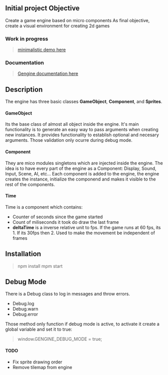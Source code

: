 ## Initial project Objective

Create a game engine based on micro components
As final objective, create a visual environment for creating 2d games

### Work in progress

> [minimalistic demo here](https://eugenioenko.github.io/balthazar/demos/tilemap/)

### Documentation

> [Gengine documentation here](https://eugenioenko.github.io/balthazar/docs/)

## Description

The engine has three basic classes
**GameObject**, **Component**, and **Sprites**.

#### GameObject

Its the base class of almost all object inside the engine.
It's main functionality is to generate an easy way to pass arguments when creating new instances.
It provides functionality to establish optional and necesary arguments. Those validation only ocurre during debug mode.

#### Component

They are mico modules singletons which are injected inside the engine.
The idea is to have every part of the engine as a Component: Display, Sound, Input, Scene, AI, etc...
Each component is added to the engine, the engine creates the instance, initialize the componend and makes it visible to
the rest of the components.

#### Time

Time is a component which contains:

- Counter of seconds since the game started
- Count of miliseconds it took do draw the last frame
- **deltaTime** is a inverse relative unit to fps. If the game runs at 60 fps, its 1. If its 30fps then 2. Used to make the movement be independent of frames

## Installation

> npm install
> mpm start

## Debug Mode

There is a Debug class to log in messages and throw errors.

- Debug.log
- Debug.warn
- Debug.error

Those method only function if debug mode is active, to activate it create a global variable and set it to true:

> window.GENGINE_DEBUG_MODE = true;

#### TODO

- Fix sprite drawing order
- Remove tilemap from engine
